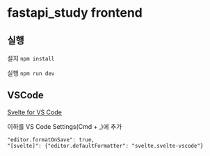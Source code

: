 # fastapi_study frontend

## 실행

설치
`npm install`

실행
`npm run dev`

## VSCode

[Svelte for VS Code](https://marketplace.visualstudio.com/items?itemName=svelte.svelte-vscode)

이하를 VS Code Settings(Cmd + ,)에 추가

```text
"editor.formatOnSave": true,
"[svelte]": {"editor.defaultFormatter": "svelte.svelte-vscode"}
```

